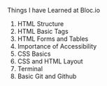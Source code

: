 Things I have Learned at Bloc.io

1. HTML Structure
2. HTML Basic Tags
3. HTML Forms and Tables
4. Importance of Accessibility
5. CSS Basics
6. CSS and HTML Layout
7. Terminal
8. Basic Git and Github
